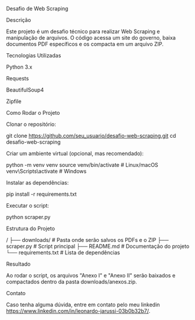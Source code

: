 Desafio de Web Scraping

Descrição

Este projeto é um desafio técnico para realizar Web Scraping e manipulação de arquivos. O código acessa um site do governo, baixa documentos PDF específicos e os compacta em um arquivo ZIP.

Tecnologias Utilizadas

Python 3.x

Requests

BeautifulSoup4

Zipfile

Como Rodar o Projeto

Clonar o repositório:

git clone https://github.com/seu_usuario/desafio-web-scraping.git
cd desafio-web-scraping

Criar um ambiente virtual (opcional, mas recomendado):

python -m venv venv
source venv/bin/activate  # Linux/macOS
venv\Scripts\activate  # Windows

Instalar as dependências:

pip install -r requirements.txt

Executar o script:

python scraper.py

Estrutura do Projeto

/
├── downloads/         # Pasta onde serão salvos os PDFs e o ZIP
├── scraper.py         # Script principal
├── README.md          # Documentação do projeto
└── requirements.txt   # Lista de dependências

Resultado

Ao rodar o script, os arquivos "Anexo I" e "Anexo II" serão baixados e compactados dentro da pasta downloads/anexos.zip.

Contato

Caso tenha alguma dúvida, entre em contato pelo meu linkedin https://www.linkedin.com/in/leonardo-jarussi-03b0b32b7/.